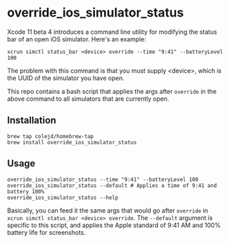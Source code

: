# override_ios_simulator_status

Xcode 11 beta 4 introduces a command line utility for modifying the status bar of an open iOS simulator. Here's an example:

```
xcrun simctl status_bar <device> override --time "9:41" --batteryLevel 100
```

The problem with this command is that you must supply \<device\>, which is the UUID of the simulator you have open.

This repo contains a bash script that applies the args after `override` in the above command to all simulators that are currently open.

## Installation

```
brew tap colejd/homebrew-tap
brew install override_ios_simulator_status
```

## Usage

```
override_ios_simulator_status --time "9:41" --batteryLevel 100
override_ios_simulator_status --default # Applies a time of 9:41 and battery 100%
override_ios_simulator_status --help
```

Basically, you can feed it the same args that would go after `override` in `xcrun simctl status_bar <device> override`. The `--default` argument is specific to this script, and applies the Apple standard of 9:41 AM and 100% battery life for screenshots.